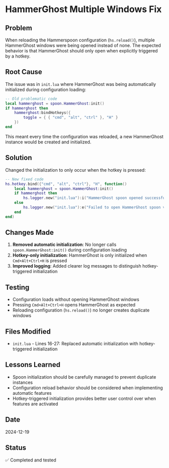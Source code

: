 # HammerGhost Multiple Windows Fix

## Problem
When reloading the Hammerspoon configuration (`hs.reload()`), multiple HammerGhost windows were being opened instead of none. The expected behavior is that HammerGhost should only open when explicitly triggered by a hotkey.

## Root Cause
The issue was in `init.lua` where HammerGhost was being automatically initialized during configuration loading:

```lua
-- Old problematic code
local hammerghost = spoon.HammerGhost:init()
if hammerghost then
    hammerghost:bindHotkeys({
        toggle = { { "cmd", "alt", "ctrl" }, "H" }
    })
end
```

This meant every time the configuration was reloaded, a new HammerGhost instance would be created and initialized.

## Solution
Changed the initialization to only occur when the hotkey is pressed:

```lua
-- New fixed code
hs.hotkey.bind({"cmd", "alt", "ctrl"}, "H", function()
    local hammerghost = spoon.HammerGhost:init()
    if hammerghost then
        hs.logger.new("init.lua"):i("HammerGhost spoon opened successfully via hotkey.")
    else
        hs.logger.new("init.lua"):e("Failed to open HammerGhost spoon via hotkey.")
    end
end)
```

## Changes Made
1. **Removed automatic initialization**: No longer calls `spoon.HammerGhost:init()` during configuration loading
2. **Hotkey-only initialization**: HammerGhost is only initialized when `Cmd+Alt+Ctrl+H` is pressed
3. **Improved logging**: Added clearer log messages to distinguish hotkey-triggered initialization

## Testing
- Configuration loads without opening HammerGhost windows
- Pressing `Cmd+Alt+Ctrl+H` opens HammerGhost as expected
- Reloading configuration (`hs.reload()`) no longer creates duplicate windows

## Files Modified
- `init.lua` - Lines 16-27: Replaced automatic initialization with hotkey-triggered initialization

## Lessons Learned
- Spoon initialization should be carefully managed to prevent duplicate instances
- Configuration reload behavior should be considered when implementing automatic features
- Hotkey-triggered initialization provides better user control over when features are activated

## Date
2024-12-19

## Status
✅ Completed and tested 